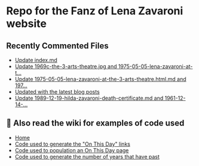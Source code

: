 # Repo for the Fanz of Lena Zavaroni website

## Recently Commented Files
<!-- BLOG-POST-LIST:START -->
- [Update index.md](https://github.com/FanzOfLenaZavaroni/fanzoflenazavaroni.github.io/commit/778388ca41089ead7eed727682a3359feac55c71)
- [Update 1969c-the-3-arts-theatre.jpg and 1975-05-05-lena-zavaroni-at-t…](https://github.com/FanzOfLenaZavaroni/fanzoflenazavaroni.github.io/commit/60a3053c5b6721134cb7dbd9c2ad5c276d3755d6)
- [Update 1975-05-05-lena-zavaroni-at-the-3-arts-theatre.html.md and 197…](https://github.com/FanzOfLenaZavaroni/fanzoflenazavaroni.github.io/commit/f634f089c5ec76dce013d6d67f7711576f1d0ec6)
- [Updated with the latest blog posts](https://github.com/FanzOfLenaZavaroni/fanzoflenazavaroni.github.io/commit/fa3e23b1bede01e3a95a54ea88ec4e34cb47b816)
- [Update 1989-12-19-hilda-zavaroni-death-certificate.md and 1961-12-14-…](https://github.com/FanzOfLenaZavaroni/fanzoflenazavaroni.github.io/commit/a3cd7e47d2ae16b90d5e212a2f3c11a689e90304)
<!-- BLOG-POST-LIST:END -->

## :notebook: Also read the wiki for examples of code used
* [Home](https://github.com/FanzOfLenaZavaroni/fanzoflenazavaroni.github.io/wiki)
* [Code used to generate the "On This Day" links](https://github.com/FanzOfLenaZavaroni/fanzoflenazavaroni.github.io/wiki/On-This-Day-Code)
* [Code used to population an On This Day page](https://github.com/FanzOfLenaZavaroni/fanzoflenazavaroni.github.io/wiki/Code-used-to-population-an-On-This-Day-page)
* [Code used to generate the number of years that have past](https://github.com/FanzOfLenaZavaroni/fanzoflenazavaroni.github.io/wiki/Number-of-years-gone-by-code)

